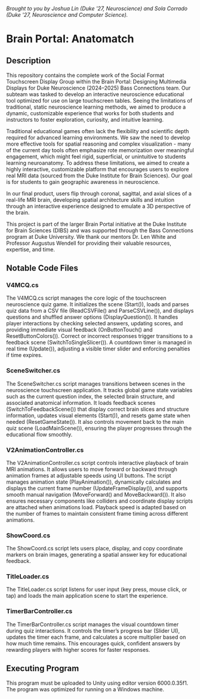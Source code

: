 ###### Brought to you by Joshua Lin (Duke '27, Neuroscience) and Sola Corrado (Duke '27, Neuroscience and Computer Science).

# Brain Portal: Anatomatch

## Description
This repository contains the complete work of the Social Format Touchscreen Display Group within the Brain Portal: Designing Multimedia Displays for Duke Neuroscience (2024–2025) Bass Connections team. Our subteam was tasked to develop an interactive neuroscience educational tool optimized for use on large touchscreen tables. Seeing the limitations of traditional, static neuroscience learning methods, we aimed to produce a dynamic, customizable experience that works for both students and instructors to foster exploration, curiosity, and intuitive learning.

Traditional educational games often lack the flexibility and scientific depth required for advanced learning environments. We saw the need to develop more effective tools for spatial reasoning and complex visualization - many of the current day tools often emphasize rote memorization over meaningful engagement, which might feel rigid, superficial, or unintuitive to students learning neuroanatomy. To address these limitations, we aimed to create a highly interactive, customizable platform that encourages users to explore real MRI data (sourced from the Duke Institute for Brain Sciences). Our goal is for students to gain geographic awareness in neuroscience. 

In our final product, users flip through coronal, sagittal, and axial slices of a real-life MRI brain, developing spatial architecture skills and intuition through an interactive experience designed to emulate a 3D perspective of the brain.

This project is part of the larger Brain Portal initiative at the Duke Institute for Brain Sciences (DIBS) and was supported through the Bass Connections program at Duke University. We thank our mentors Dr. Len White and Professor Augustus Wendell for providing their valuable resources, expertise, and time.

## **Notable Code Files**

### V4MCQ.cs
The V4MCQ.cs script manages the core logic of the touchscreen neuroscience quiz game. It initializes the scene (Start()), loads and parses quiz data from a CSV file (ReadCSVFile() and ParseCSVLine()), and displays questions and shuffled answer options (DisplayQuestion()). It handles player interactions by checking selected answers, updating scores, and providing immediate visual feedback (OnButtonTouch() and ResetButtonColors()). Correct or incorrect responses trigger transitions to a feedback scene (SwitchToSingleSlicer()). A countdown timer is managed in real time (Update()), adjusting a visible timer slider and enforcing penalties if time expires. 

### SceneSwitcher.cs
The SceneSwitcher.cs script manages transitions between scenes in the neuroscience touchscreen application. It tracks global game state variables such as the current question index, the selected brain structure, and associated anatomical information. It loads feedback scenes (SwitchToFeedbackScene()) that display correct brain slices and structure information, updates visual elements (Start()), and resets game state when needed (ResetGameState()). It also controls movement back to the main quiz scene (LoadMainScene()), ensuring the player progresses through the educational flow smoothly.

### V2AnimationController.cs
The V2AnimationController.cs script controls interactive playback of brain MRI animations. It allows users to move forward or backward through animation frames at adjustable speeds using UI buttons. The script manages animation state (PlayAnimation()), dynamically calculates and displays the current frame number (UpdateFrameDisplay()), and supports smooth manual navigation (MoveForward() and MoveBackward()). It also ensures necessary components like colliders and coordinate display scripts are attached when animations load. Playback speed is adapted based on the number of frames to maintain consistent frame timing across different animations.

### ShowCoord.cs
The ShowCoord.cs script lets users place, display, and copy coordinate markers on brain images, generating a spatial answer key for educational feedback.

### TitleLoader.cs
The TitleLoader.cs script listens for user input (key press, mouse click, or tap) and loads the main application scene to start the experience.

### TimerBarController.cs
The TimerBarController.cs script manages the visual countdown timer during quiz interactions. It controls the timer’s progress bar (Slider UI), updates the timer each frame, and calculates a score multiplier based on how much time remains. This encourages quick, confident answers by rewarding players with higher scores for faster responses.

## Executing Program
This program must be uploaded to Unity using editor version 6000.0.35f1. The program was optimized for running on a Windows machine.








